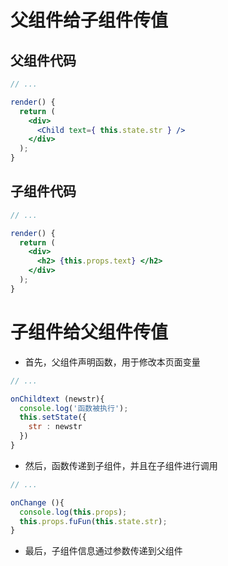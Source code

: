 # 父组件给子组件传值

## 父组件代码

```jsx
// ...

render() {
  return (
    <div>
      <Child text={ this.state.str } />
    </div>
  );
}
```

## 子组件代码

```jsx
// ...

render() {
  return (
    <div>
      <h2> {this.props.text} </h2>
    </div>
  );
}
```

# 子组件给父组件传值

- 首先，父组件声明函数，用于修改本页面变量

```jsx
// ...

onChildtext (newstr){
  console.log('函数被执行');
  this.setState({
    str : newstr
  })
}
```

- 然后，函数传递到子组件，并且在子组件进行调用

```jsx
// ...

onChange (){
  console.log(this.props);
  this.props.fuFun(this.state.str);
}
```

- 最后，子组件信息通过参数传递到父组件
